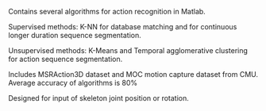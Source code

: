 Contains several algorithms for action recognition in Matlab.

Supervised methods: K-NN for database matching and for continuous longer duration sequence segmentation.

Unsupervised methods: K-Means and Temporal agglomerative clustering for action sequence segmentation.

Includes MSRAction3D dataset and MOC motion capture dataset from CMU. Average accuracy of algorithms is 80%

Designed for input of skeleton joint position or rotation.